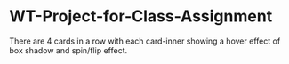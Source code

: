 # WT-Project-for-Class-Assignment
There are 4 cards in a row with each card-inner showing a hover effect of box shadow and spin/flip effect. 

